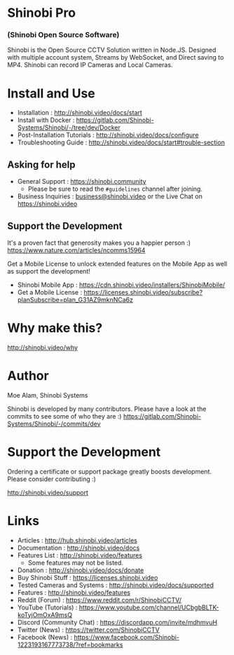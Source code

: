 # Shinobi Pro
### (Shinobi Open Source Software)

Shinobi is the Open Source CCTV Solution written in Node.JS. Designed with multiple account system, Streams by WebSocket, and Direct saving to MP4. Shinobi can record IP Cameras and Local Cameras.

# Install and Use

- Installation : http://shinobi.video/docs/start
- Install with Docker : https://gitlab.com/Shinobi-Systems/Shinobi/-/tree/dev/Docker
- Post-Installation Tutorials : http://shinobi.video/docs/configure
- Troubleshooting Guide : http://shinobi.video/docs/start#trouble-section

## Asking for help

- General Support : https://shinobi.community
    - Please be sure to read the `#guidelines` channel after joining.
- Business Inquiries : business@shinobi.video or the Live Chat on https://shinobi.video

## Support the Development

It's a proven fact that generosity makes you a happier person :) https://www.nature.com/articles/ncomms15964

Get a Mobile License to unlock extended features on the Mobile App as well as support the development!
- Shinobi Mobile App : https://cdn.shinobi.video/installers/ShinobiMobile/
- Get a Mobile License : https://licenses.shinobi.video/subscribe?planSubscribe=plan_G31AZ9mknNCa6z

# Why make this?

http://shinobi.video/why

# Author

Moe Alam, Shinobi Systems

Shinobi is developed by many contributors. Please have a look at the commits to see some of who they are :)
https://gitlab.com/Shinobi-Systems/Shinobi/-/commits/dev

# Support the Development

Ordering a certificate or support package greatly boosts development. Please consider contributing :)

http://shinobi.video/support

# Links

- Articles : http://hub.shinobi.video/articles
- Documentation : http://shinobi.video/docs
- Features List : http://shinobi.video/features
    - Some features may not be listed.
- Donation : http://shinobi.video/docs/donate
- Buy Shinobi Stuff : https://licenses.shinobi.video
- Tested Cameras and Systems : http://shinobi.video/docs/supported
- Features : http://shinobi.video/features
- Reddit (Forum) : https://www.reddit.com/r/ShinobiCCTV/
- YouTube (Tutorials) : https://www.youtube.com/channel/UCbgbBLTK-koTyjOmOxA9msQ
- Discord (Community Chat) : https://discordapp.com/invite/mdhmvuH
- Twitter (News) : https://twitter.com/ShinobiCCTV
- Facebook (News) : https://www.facebook.com/Shinobi-1223193167773738/?ref=bookmarks
